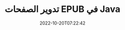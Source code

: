 ---
############################# Static ############################
layout: "auto-gen-merger"
date: 2022-10-20T07:22:42
draft: false
otherformats: pdf xps tex

############################# Head ############################
head_title: "تدوير الصفحات EPUB في Java - تدوير بزاوية 90 و 180 و 270"
head_description: "قم بتدوير صفحات محددة أو كل صفحات المستند لملف EPUB بزاوية دوران 90 ، 180 ، 270 باستخدام واجهة برمجة تطبيقات دمج المستندات."

############################# Header ############################
title: "تدوير الصفحات EPUB في Java"
description: "تدوير الصفحات EPUB ببضعة أسطر من كود Java."
bg_image: "https://cms.admin.containerize.com/templates/aspose/App_Themes/V3/images/bg/header1.png"
bg_overlay: false
button:
    enable: true
    icon: "fas fa-arrow-down"
    label: "تحميل النسخة التجريبية المجانية"
    link: "https://downloads.groupdocs.com/merger/java"

############################# SubMenu ############################
submenu:
    enable: true

    left:
        img_alt: "GroupDocs.Merger for Java"
        image: "https://cms.admin.containerize.com/templates/groupdocs/images/product-logos/90x90-noborder/groupdocs-merger-java.png"
        product: "GroupDocs.Merger"
        platform: "Java"

    middle:
        button:

            # button loop
            - link: "https://apireference.groupdocs.com/merger/java"
              text: "مرجع API"

            # button loop
            - link: "https://github.com/groupdocs-merger"
              text: "أمثلة التعليمات البرمجية"

            # button loop
            - link: "https://products.groupdocs.app/merger/family"
              text: "العروض التوضيحية الحية"

            # button loop
            - link: "https://purchase.groupdocs.com/pricing/merger/java"
              text: "التسعير"

    right:
        link_download: "https://downloads.groupdocs.com/merger"
        link_learn: "https://docs.groupdocs.com/merger/java"
        link_buy: "https://purchase.groupdocs.com"

############################# About ############################
about:
    enable: true
    title: "حول واجهة برمجة تطبيقات GroupDocs.Merger for Java"
    content: |
        يقدم [GroupDocs.Merger for Java](/ar/merger/java/) حلاً بسيطًا للدمج والتقسيم بأمان بين مجموعة كبيرة من تنسيقات المستندات بما في ذلك PDF و Microsoft Office (Word و Excel و PowerPoint و OneNote) و OpenDocument و HTML والصور وغيرها الكثير داخل تطبيقات Java. من خلال إضافة بضعة أسطر فقط من التعليمات البرمجية ، قم بتنفيذ العديد من عمليات المستندات مثل نقل أو إزالة أو تدوير أو تبديل أو استخراج أو تغيير اتجاه الصفحات داخل المستندات. تدعم المستندات التي تدمج API أيضًا معاينة صفحات المستند كصورة لتحليل بنية المستند وتنسيقه ومحتواه على الصفحة.
        
        GroupDocs.Merger API هو الاختيار الصحيح لحلول الشركات التي تحتاج إلى ميزات تدوير صفحة الملف. يتم دعم واجهات برمجة التطبيقات هذه بشكل جيد على جميع أنظمة التشغيل والأنظمة الأساسية بما في ذلك J2SE 7.0 (1.7), J2SE 8.0 (1.8), Java 10.

############################# Steps ############################
steps:
    enable: true
    title_left: "تدوير صفحات الملفات EPUB في Java"
    content_left: |
        يسهّل [GroupDocs.Merger for Java](/ar/merger/java/) على مطوري Java تدوير بعض الصفحات المحددة أو جميعها داخل ملف EPUB عند 90 180 أو 270 زاوية دوران من خلال تنفيذ بضع خطوات سهلة.
        
        * قم بتهيئة ** RotateOptions ** بزاوية الدوران المطلوبة وأرقام الصفحات.
        * قم بإنشاء مثيل جديد من **Merger** وتمرير مسار مستند المصدر كمعامل مُنشئ.
        * استدعاء ** rotatePages ** ومرر ** RotateOptions ** كائن.
        * اتصل بـ **Save** وحدد مسار الملف لحفظ المستند الناتج.

    title_right: "متطلبات النظام"
    content_right: |
        يتم دعم واجهات برمجة تطبيقات GroupDocs.Merger for Java على جميع الأنظمة الأساسية وأنظمة التشغيل الرئيسية. قبل تنفيذ الكود أدناه ، يرجى التأكد من تثبيت المتطلبات الأساسية التالية على نظامك.

        * أنظمة التشغيل: مايكروسوفت ويندوز ، لينوكس ، ماك
        * بيئات التطوير: NetBeans, IntelliJ IDEA, Eclipse
        * إطار أعمال: J2SE 7.0 (1.7), J2SE 8.0 (1.8), Java 10
        * تنزيل أحدث إصدار من GroupDocs.Merger for Java من [Maven](https://repository.groupdocs.com/webapp/#/artifacts/browse/tree/General/repo/com/groupdocs/groupdocs-merger)
         
    code: |
     {{% merger/additional-styles %}}
     {{< merger/code-merger title="كيفية تدوير صفحات ملف EPUB باستخدام كود مثال Java">}}

        ```java    
        // تدوير صفحات ملف EPUB باستخدام GroupDocs.Merger API
        // قم بتهيئة فئة RotateOptions لتحديد زاوية الدوران وأرقام الصفحات المراد تدويرها
        RotateOptions rotateOptions = new RotateOptions(RotateMode.Rotate180, new int[] { 2, 3 });

        // إنشاء دمج مع مستند الإدخال EPUB
        Merger merger = new Merger("input.epub");

        // استدعاء أسلوب rotatePages ومرر كائن RotateOptions إليه
        merger.rotatePages(rotateOptions);
    
        // استدعاء طريقة الحفظ وتمرير مسار الملف المطلوب لحفظ المستند الناتج
        merger.save("output.epub");
        ```
     {{< /merger/code-merger >}}

############################# Demos ############################
demos:
    enable: true
    title: "عروض توضيحية مباشرة - تدوير صفحات ملف EPUB عبر الإنترنت"
    content: |
       قم بتدوير صفحات ملف EPUB الآن من خلال زيارة موقع ويب [GroupDocs.Merger Live Demos](https://products.groupdocs.app/splitter/rotate-pages/epub).
       يحتوي العرض التوضيحي المباشر على الفوائد التالية.
        
############################# About Formats ############################
about_formats:
    enable: true

############################# More Formats ############################
more_formats:
    enable: true
    title: "قم بتدوير صفحات تنسيقات المستندات الأخرى"
    content: |
        Java دمج المستندات وتقسيم واجهة برمجة التطبيقات لتنسيقات الملفات والصور. قم بتدوير بعض تنسيقات الملفات الشائعة كما هو مذكور أدناه.

############################# Back to top ###############################
back_to_top:
    enable: true
---